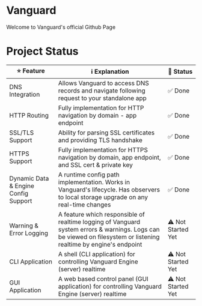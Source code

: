 # Vanguard
Welcome to Vanguard's official Github Page

# Project Status
| ⭐ Feature                | ℹ️ Explanation                                                                                       | 🚀 Status      |
|--------------------------|------------------------------------------------------------------------------------------------------|----------------|
| DNS Integration          | Allows Vanguard to access DNS records and navigate following request to your standalone app           | ✅ Done        |
| HTTP Routing             | Fully implementation for HTTP navigation by domain - app endpoint                                     | ✅ Done        |
| SSL/TLS Support          | Ability for parsing SSL certificates and providing TLS handshake                                      | ✅ Done        |
| HTTPS Support            | Fully implementation for HTTPS navigation by domain, app endpoint, and SSL cert & private key         | ✅ Done        |
| Dynamic Data & Engine Config Support   | A runtime config path implementation. Works in Vanguard's lifecycle. Has observers to local storage upgrade on any real-time changes | ✅ Done  |
| Warning & Error Logging  | A feature which responsible of realtime logging of Vanguard system errors & warnings. Logs can be viewed on filesystem or listening realtime by engine's endpoint | ⚠️ Not Started Yet |
| CLI Application   | A shell (CLI application) for controlling Vanguard Engine (server) realtime | ⚠️ Not Started Yet |
| GUI Application   | A web based control panel (GUI application) for controlling Vanguard Engine (server)  realtime  | ⚠️ Not Started Yet |
